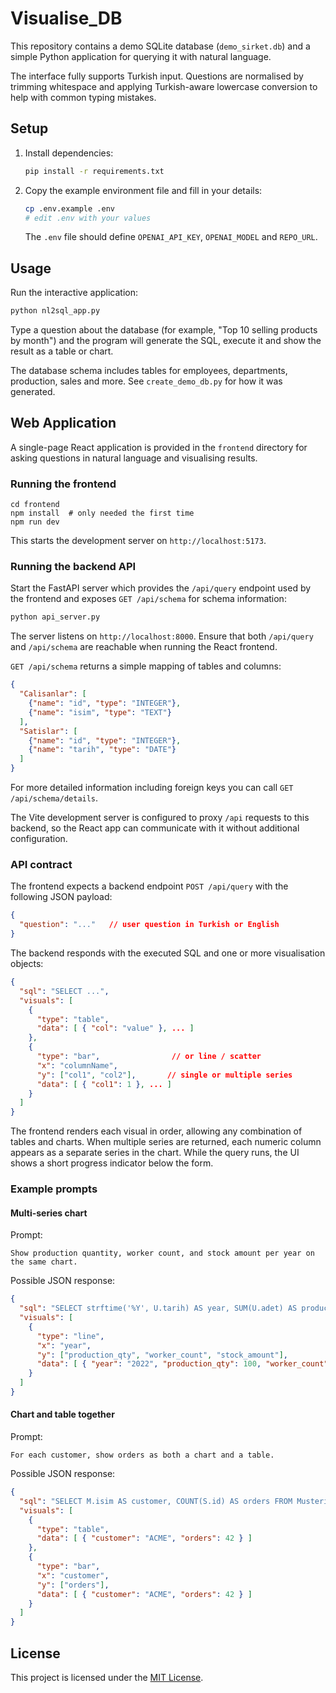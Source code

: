 # Visualise_DB

This repository contains a demo SQLite database (`demo_sirket.db`) and a simple Python application for querying it with natural language.

The interface fully supports Turkish input. Questions are normalised by trimming whitespace and applying Turkish-aware lowercase conversion to help with common typing mistakes.

## Setup
1. Install dependencies:
   ```bash
   pip install -r requirements.txt
   ```
2. Copy the example environment file and fill in your details:
   ```bash
   cp .env.example .env
   # edit .env with your values
   ```
   The `.env` file should define `OPENAI_API_KEY`, `OPENAI_MODEL` and `REPO_URL`.

## Usage
Run the interactive application:
```bash
python nl2sql_app.py
```
Type a question about the database (for example, "Top 10 selling products by month") and the program will generate the SQL, execute it and show the result as a table or chart.

The database schema includes tables for employees, departments, production, sales and more. See `create_demo_db.py` for how it was generated.

## Web Application
A single-page React application is provided in the `frontend` directory for asking questions in natural language and visualising results.

### Running the frontend
```
cd frontend
npm install  # only needed the first time
npm run dev
```
This starts the development server on `http://localhost:5173`.

### Running the backend API
Start the FastAPI server which provides the `/api/query` endpoint used by the frontend and exposes `GET /api/schema` for schema information:
```bash
python api_server.py
```
The server listens on `http://localhost:8000`. Ensure that both `/api/query` and
`/api/schema` are reachable when running the React frontend.

`GET /api/schema` returns a simple mapping of tables and columns:

```json
{
  "Calisanlar": [
    {"name": "id", "type": "INTEGER"},
    {"name": "isim", "type": "TEXT"}
  ],
  "Satislar": [
    {"name": "id", "type": "INTEGER"},
    {"name": "tarih", "type": "DATE"}
  ]
}
```

For more detailed information including foreign keys you can call
`GET /api/schema/details`.

The Vite development server is configured to proxy `/api` requests to this backend, so the React app can communicate with it without additional configuration.

### API contract
The frontend expects a backend endpoint `POST /api/query` with the following JSON payload:
```json
{
  "question": "..."   // user question in Turkish or English
}
```
The backend responds with the executed SQL and one or more visualisation objects:
```json
{
  "sql": "SELECT ...",
  "visuals": [
    {
      "type": "table",
      "data": [ { "col": "value" }, ... ]
    },
    {
      "type": "bar",                // or line / scatter
      "x": "columnName",
      "y": ["col1", "col2"],       // single or multiple series
      "data": [ { "col1": 1 }, ... ]
    }
  ]
}
```
The frontend renders each visual in order, allowing any combination of tables and charts. When multiple series are returned, each numeric column appears as a separate series in the chart. While the query runs, the UI shows a short progress indicator below the form.

### Example prompts

#### Multi-series chart

Prompt:

```
Show production quantity, worker count, and stock amount per year on the same chart.
```

Possible JSON response:

```json
{
  "sql": "SELECT strftime('%Y', U.tarih) AS year, SUM(U.adet) AS production_qty, COUNT(DISTINCT C.id) AS worker_count, SUM(S.miktar) AS stock_amount FROM Uretim U JOIN Calisanlar C ON U.calisan_id = C.id LEFT JOIN Stoklar S ON U.urun_id = S.urun_id GROUP BY year ORDER BY year",
  "visuals": [
    {
      "type": "line",
      "x": "year",
      "y": ["production_qty", "worker_count", "stock_amount"],
      "data": [ { "year": "2022", "production_qty": 100, "worker_count": 50, "stock_amount": 30 } ]
    }
  ]
}
```

#### Chart and table together

Prompt:

```
For each customer, show orders as both a chart and a table.
```

Possible JSON response:

```json
{
  "sql": "SELECT M.isim AS customer, COUNT(S.id) AS orders FROM Musteriler M JOIN Satislar S ON M.id = S.musteri_id GROUP BY customer ORDER BY orders DESC",
  "visuals": [
    {
      "type": "table",
      "data": [ { "customer": "ACME", "orders": 42 } ]
    },
    {
      "type": "bar",
      "x": "customer",
      "y": ["orders"],
      "data": [ { "customer": "ACME", "orders": 42 } ]
    }
  ]
}
```

## License

This project is licensed under the [MIT License](LICENSE).
